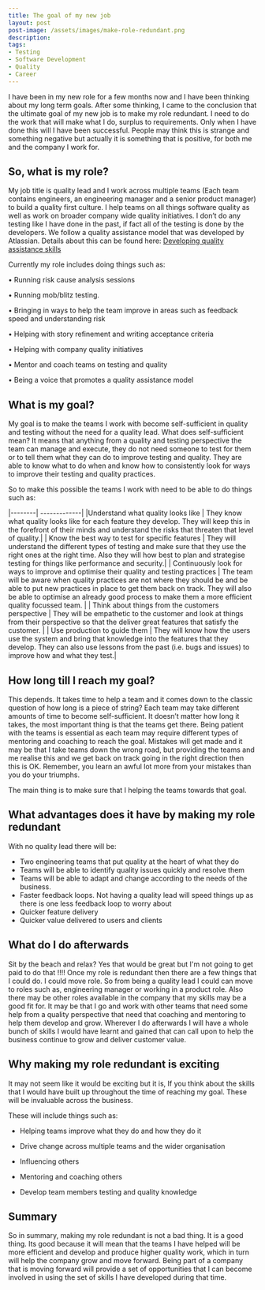 ```yaml
---
title: The goal of my new job
layout: post
post-image: /assets/images/make-role-redundant.png
description: 
tags:
- Testing
- Software Development
- Quality
- Career
---
```


I have been in my new role for a few months now and I have been thinking about my long term goals. After some thinking, I came to the conclusion that the ultimate goal of my new job is to make my role redundant. I need to do the work that will make what I do, surplus to requirements. Only when I have done this will I have been successful. People may think this is strange and something negative but actually it is something that is positive, for both me and the company I work for. 

## So, what is my role?

My job title is quality lead and I work across multiple teams (Each team contains engineers, an engineering manager and a senior product manager) to build a quality first culture. I help teams on all things software quality as well as work on broader company wide quality initiatives. I don’t do any testing like I have done in the past, if fact all of the testing is done by the developers. We follow a quality assistance model that was developed by Atlassian. Details about this can be found here: [Developing quality assistance skills]( https://www.atlassian.com/inside-atlassian/software-QA-skills)

Currently my role includes doing things such as:

 • Running risk cause analysis sessions

 • Running mob/blitz testing. 

 • Bringing in ways to help the team improve in areas such as feedback speed and understanding risk

 • Helping with story refinement and writing acceptance criteria

 • Helping with company quality initiatives

 • Mentor and coach teams on testing and quality

 • Being a voice that promotes a quality assistance model

## What is my goal?

My goal is to make the teams I work with become self-sufficient in quality and testing without the need for a quality lead. What does self-sufficient mean? It means that anything from a quality and
testing perspective the team can manage and execute, they do not need someone to test for them or to tell them what they can do to improve testing and quality. They are able to know what to do when
and know how to consistently look for ways to improve their testing and quality practices.

So to make this possible the teams I work with need to be able to do things such as:

|--------| -------------|
|Understand what quality looks like | They know what quality looks like for each feature they develop. They will keep this in the forefront of their minds and understand the risks that threaten that level of quality.|
| Know the best way to test for specific features | They will understand the different types of testing and make sure that they use the right ones at the right time. Also they will how best to plan and strategise testing for things like performance and security.|
| Continuously look for ways to improve and optimise their quality and testing practices | The team will be aware when quality practices are not where they should be and be able to put new practices in place to get them back on track. They will also be able to optimise an already good process to make them a more efficient quality focussed team. |
| Think about things from the customers perspective | They will be empathetic to the customer and look at things from their perspective so that the deliver great features that satisfy the customer. |
| Use production to guide them | They will know how the users use the system and bring that knowledge into the features that they develop. They can also use lessons from the past (i.e. bugs and issues) to improve how and what they test.|

## How long till I reach my goal?

This depends. It takes time to help a team and it comes down to the classic question of how long is a piece of string? Each team may take different amounts of time to become self-sufficient. It doesn’t matter how long it takes, the most important thing is that the teams get there. Being patient with the teams is essential as each team may require different types of mentoring and coaching to reach the goal. Mistakes will get made and it may be that I take teams down the wrong road, but providing the teams and me realise this and we get back on track going in the right direction then this is OK. Remember, you learn an awful lot more from your mistakes than you do your triumphs. 

The main thing is to make sure that I helping the teams towards that goal. 

## What advantages does it have by making my role redundant

With no quality lead there will be:

* Two engineering teams that put quality at the heart of what they do
* Teams will be able to identify quality issues quickly and resolve them
* Teams will be able to adapt and change according to the needs of the business.
* Faster feedback loops. Not having a quality lead will speed things up as there is one less feedback loop to worry about
* Quicker feature delivery
* Quicker value delivered to users and clients

## What do I do afterwards

Sit by the beach and relax? Yes that would be great but I'm not going to get paid to do that !!!! Once my role is redundant then there are a few things that I could do. I could move role. So from being a quality lead I could  can move to roles such as, engineering manager or working in a product role. Also there may be other roles available in the company that my skills may be a good fit for. It may be that I go and work with other teams that need some help from a quality perspective that need that coaching and mentoring to help them develop and grow.  Wherever I do afterwards I will have a whole bunch of skills I would have learnt and gained that can call upon to help the business continue to grow and deliver customer value. 

## Why making my role redundant is exciting

It may not seem like it would be exciting but it is,  If you think about the skills that I would have built up throughout the time of reaching my goal. These will be invaluable across the business.

These will include things such as:

*  Helping teams improve what they do and how they do it

*  Drive change across multiple teams and the wider organisation
 
*  Influencing others
 
* Mentoring and coaching others

* Develop team members testing and quality knowledge
    
## Summary

So in summary, making my role redundant is not a bad thing. It is a good thing. Its good because it will mean that the teams I have helped will be more efficient and develop and produce higher quality work, which in turn will help the company grow and move forward. Being part of a company that is moving forward will provide a set of opportunities that I can become involved in using the set of skills I have developed during that time.

